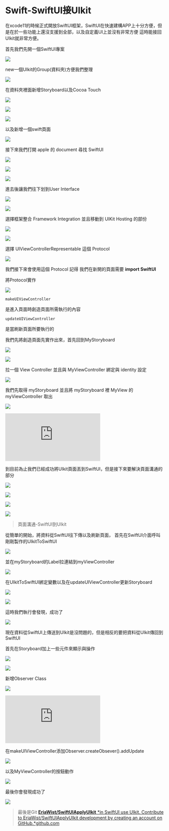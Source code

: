 
# Swift-SwiftUI接UIkit

在xcode11的時候正式開放SwiftUI框架，SwiftUI在快速建構APP上十分方便，但是在於一些功能上還沒支援到全部，以及自定義UI上並沒有非常方便
這時能接回UIkit就非常方便。

首先我們先開一個SwiftUI專案

![](https://cdn-images-1.medium.com/max/6032/1*FShgeanKZSk6Hn1UJqbfEg.png)

new一個UIkit的Group(資料夾)方便我們整理

![](https://cdn-images-1.medium.com/max/2000/1*i1Xc5uAZCwvSEquGT4Pw2w.png)

在資料夾裡面新增Storyboard以及Cocoa Touch

![](https://cdn-images-1.medium.com/max/5760/1*A0j_CSOwGljiD6Ielaiv-w.png)

![](https://cdn-images-1.medium.com/max/6208/1*RmEiZit8dSnNYo_bI36KvA.png)

![](https://cdn-images-1.medium.com/max/6208/1*3jA7ANHkG6CMLa_Tez6lOQ.png)

以及新增一個swift頁面

![](https://cdn-images-1.medium.com/max/6208/1*QStP4RqWJ0BIZMnow-if7Q.png)

接下來我們打開 apple 的 document 尋找 SwiftUI

![](https://cdn-images-1.medium.com/max/6208/1*KDDUphE2J0xlQsMHc59bVQ.png)

![](https://cdn-images-1.medium.com/max/6208/1*CZmZcBZspsr2IS3unmm86Q.png)

![](https://cdn-images-1.medium.com/max/6208/1*HXlgwk8X3Z1qKLfLCgAXeA.png)

進去後讓我們往下划到User Interface

![](https://cdn-images-1.medium.com/max/6208/1*aXGAMHnsoTB-CIehbm2Aew.png)

![](https://cdn-images-1.medium.com/max/6208/1*7Mlv3ocm60dbZzTC0Ijc2Q.png)

選擇框架整合 Framework Integration 並且移動到 UIKit Hosting 的部份

![](https://cdn-images-1.medium.com/max/6208/1*YBT0klFrkFgtXmUqb_3rww.png)

![](https://cdn-images-1.medium.com/max/6208/1*7inVB62FGW6ovxDPCV7KvA.png)

選擇 UIViewControllerRepresentable 這個 Protocol

![](https://cdn-images-1.medium.com/max/6208/1*CWRQdO1Ufeho8cbNpvyS1g.png)

我們接下來會使用這個 Protocol 
記得 我們在新開的頁面需要 **import SwiftUI**

將Protocol實作

![](https://cdn-images-1.medium.com/max/6208/1*yrvqFaOi8oElf2-Y90Jeaw.png)

    makeUIViewController

是進入頁面時創造頁面所需執行的內容

    updateUIViewController

是當刷新頁面所要執行的

我們先將創造頁面先實作出來，首先回到MyStoryboard

![](https://cdn-images-1.medium.com/max/6208/1*kLXIzQXvwxEv0iR0hkZAeQ.png)

![](https://cdn-images-1.medium.com/max/6208/1*qp-QfGSMZCU-1V24Ni_EgA.png)

拉一個 View Controller 並且與 MyViewController 綁定與 identity 設定

![](https://cdn-images-1.medium.com/max/6208/1*2S3-ls5TfjIs1oVNl8sl1A.png)

我們先取得 myStoryboard 並且將 myStoryboard 裡 MyView 的 myViewController 取出

![](https://cdn-images-1.medium.com/max/6208/1*b8uZmoHIRh41-ejO4rBZEw.png)

<iframe src="https://medium.com/media/698018d159dcff4dfd964ac8be99ce18" frameborder=0></iframe>

到目前為止我們已經成功將UIkit頁面丟到SwiftUI，但是接下來要解決頁面溝通的部分

![](https://cdn-images-1.medium.com/max/6208/1*YvkRC7YrwYZgonJVPq7Rew.png)

![](https://cdn-images-1.medium.com/max/6208/1*B36tqR7XL0KFN61WE1k4wg.png)

![](https://cdn-images-1.medium.com/max/6208/1*3ZrtDomAW_VbvZREcvACqg.png)

![](https://cdn-images-1.medium.com/max/6208/1*HSsCIbgkyNRxoDiNFPx4iQ.png)
> 頁面溝通-SwiftUI到UIkit

從簡單的開始，將資料從SwiftUI往下傳以及刷新頁面，
首先在SwiftUI介面呼叫剛剛製作的UIkitToSwiftUI

![](https://cdn-images-1.medium.com/max/6208/1*aF4Nl5Ue2G7b7OUhBw9Crw.png)

並在myStoryboard的Label拉連結到myViewController

![](https://cdn-images-1.medium.com/max/6208/1*J_DaGH9c0ONYlVKVYDikTg.png)

在UIkitToSwiftUI綁定變數以及在updateUIViewController更新Storyboard

![](https://cdn-images-1.medium.com/max/6208/1*hs_Dmg0GBtROPfnNfwLYjw.png)

![](https://cdn-images-1.medium.com/max/6208/1*vVeqBg3UUKN6qxA0OpYDKA.png)

這時我們執行會發現，成功了

![](https://cdn-images-1.medium.com/max/2000/1*5KCxTItgv_N8JDeym7wCog.gif)

現在資料從SwiftUI上傳送到UIkit是沒問題的，但是相反的要把資料從UIkit傳回到SwiftUI

首先在Storyboard加上一些元件來顯示與操作

![](https://cdn-images-1.medium.com/max/6208/1*YgnOBfl61JpkYxmJyOi2dg.png)

![](https://cdn-images-1.medium.com/max/6208/1*n2iQJVKnHZYopx2Cj4C3RA.png)

新增Observer Class

![](https://cdn-images-1.medium.com/max/6208/1*hLexuIzv4rtzMIlokWDzcA.png)

<iframe src="https://medium.com/media/221d375aa74ac5941a4453af1f561399" frameborder=0></iframe>

在makeUIViewController添加Observer.createObsever().addUpdate

![](https://cdn-images-1.medium.com/max/6208/1*FaB0m678eGOdx1GJPGqSAw.png)

以及MyViewController的按鈕動作

![](https://cdn-images-1.medium.com/max/6208/1*vzZLNXSzTKFyBDeUOzDzDA.png)

最後你會發現成功了

![](https://cdn-images-1.medium.com/max/2000/1*LGG-4TgurQpxPru5RUsVJA.gif)
> 最後是Git
[**EriaWist/SwiftUIApplyUIkit**
*in SwiftUI use UIkit. Contribute to EriaWist/SwiftUIApplyUIkit development by creating an account on GitHub.*github.com](https://github.com/EriaWist/SwiftUIApplyUIkit)
